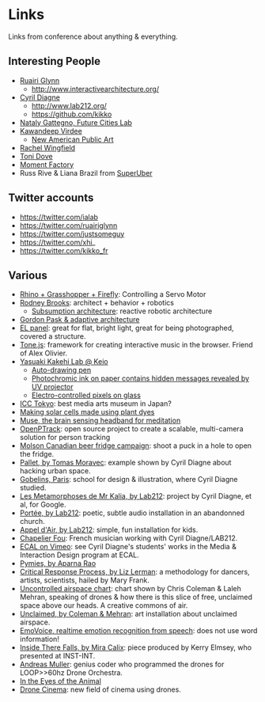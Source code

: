 # Links

Links from conference about anything & everything.

## Interesting People

  - [Ruairi Glynn](http://www.ruairiglynn.co.uk/)
    - http://www.interactivearchitecture.org/
  - [Cyril Diagne](http://cyrildiagne.com/)
    - http://www.lab212.org/
    - https://github.com/kikko
  - [Nataly Gattegno, Future Cities Lab](http://www.future-cities-lab.net/)
  - [Kawandeep Virdee](http://whichlight.com/)
    - [New American Public Art](http://www.newamericanpublicart.com/)
  - [Rachel Wingfield](http://loop.ph/)
  - [Toni Dove](http://tonidove.com/)
  - [Moment Factory](http://www.momentfactory.com/en)
  - Russ Rive & Liana Brazil from [SuperUber](http://www.superuber.com/)

## Twitter accounts

  - https://twitter.com/ialab
  - https://twitter.com/ruairiglynn
  - https://twitter.com/justsomeguy
  - https://twitter.com/xhi_
  - https://twitter.com/kikko_fr

## Various

  - [Rhino + Grasshopper + Firefly](https://vimeo.com/56024820): Controlling a Servo Motor
  - [Rodney Brooks](https://en.wikipedia.org/wiki/Rodney_Brooks): architect + behavior + robotics
    - [Subsumption architecture](https://en.wikipedia.org/wiki/Subsumption_architecture): reactive robotic architecture
  - [Gordon Pask & adaptive architecture](http://www.haque.co.uk/papers/architectural_relevance_of_gordon_pask.pdf)
  - [EL panel](https://www.adafruit.com/products/625): great for flat, bright light, great for being photographed, covered a structure.
  - [Tone.js](https://github.com/Tonejs/Tone.js): framework for creating interactive music in the browser. Friend of Alex Olivier.
  - [Yasuaki Kakehi Lab @ Keio](http://www.xlab.sfc.keio.ac.jp/)
    - [Auto-drawing pen](http://www.xlab.sfc.keio.ac.jp/?works=depend)
    - [Photochromic ink on paper contains hidden messages revealed by UV projector](http://nae-lab.org/~hashida/pSculpture.html)
    - [Electro-controlled pixels on glass](https://vimeo.com/124540477)
  - [ICC Tokyo](http://www.ntticc.or.jp/index_e.html): best media arts museum in Japan?
  - [Making solar cells made using plant dyes](http://loop.ph/portfolio/zkm-solar-jam/)
  - [Muse, the brain sensing headband for meditation](http://inst-int.com/speaker/rachel-wingfield/)
  - [OpenPTrack](http://openptrack.org/): open source project to create a scalable, multi-camera solution for person tracking
  - [Molson Canadian beer fridge campaign](https://www.youtube.com/watch?v=QSiu0giSKOY): shoot a puck in a hole to open the fridge.
  - [Pallet, by Tomas Moravec](https://vimeo.com/86508660): example shown by Cyril Diagne about hacking urban space.
  - [Gobelins, Paris](http://www.gobelins.fr/): school for design & illustration, where Cyril Diagne studied.
  - [Les Metamorphoses de Mr Kalia, by Lab212](http://www.lab212.org/projects/les-metamorphoses-de-mr-kalia): project by Cyril Diagne, et al, for Google.
  - [Portée, by Lab212](http://cyrildiagne.com/portee): poetic, subtle audio installation in an abandonned church.
  - [Appel d'Air, by Lab212](http://www.lab212.org/projects/appel-d-air): simple, fun installation for kids.
  - [Chapelier Fou](https://soundcloud.com/chapelierfou): French musician working with Cyril Diagne/LAB212.
  - [ECAL on Vimeo](https://vimeo.com/ecal/videos): see Cyril Diagne's students' works in the Media & Interaction Design program at ECAL.
  - [Pymies, by Aparna Rao](http://www.porsandrao.com/work/?workid=21)
  - [Critical Response Process, by Liz Lerman](http://www.lizlerman.com/crpLL.html): a methodology for dancers, artists, scientists, hailed by Mary Frank.
  - [Uncontrolled airspace chart](http://droneanalyst.com/wp-content/uploads/2014/03/drones_area.png): chart shown by Chris Coleman & Laleh Mehran, speaking of drones & how there is this slice of free, unclaimed space above our heads. A creative commons of air.
  - [Unclaimed, by Coleman & Mehran](http://lalehmehran.com/following/lalehmehran.com/Unclaimed): art installation about unclaimed airspace.
  - [EmoVoice, realtime emotion recognition from speech](http://www.informatik.uni-augsburg.de/de/lehrstuehle/hcm/projects/tools/emovoice/#download): does not use word information!
  - [Inside There Falls, by Mira Calix](https://vimeo.com/119774169): piece produced by Kerry Elmsey, who presented at INST-INT.
  - [Andreas Muller](https://twitter.com/nanikawa): genius coder who programmed the drones for LOOP>>60hz Drone Orchestra.
  - [In the Eyes of the Animal](http://www.creativeapplications.net/maxmsp/in-the-eyes-of-the-animal-mlf-virtualise-a-forest-through-the-eyes-of-its-creatures/)
  - [Drone Cinema](https://vimeo.com/136840979): new field of cinema using drones.
